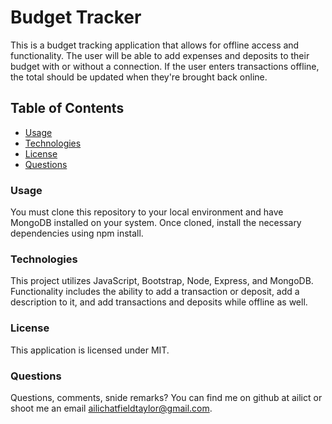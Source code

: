 # Budget Tracker

This is a budget tracking application that allows for offline access and functionality. The user will be able to add expenses and deposits to their budget with or without a connection. If the user enters transactions offline, the total should be updated when they're brought back online.

## Table of Contents
- [Usage](#usage)
- [Technologies](#technologies)
- [License](#license)
- [Questions](#questions)

### Usage

You must clone this repository to your local environment and have MongoDB installed on your system. Once cloned, install the necessary dependencies using npm install.


### Technologies

This project utilizes JavaScript, Bootstrap, Node, Express, and MongoDB. Functionality includes the ability to add a transaction or deposit, add a description to it, and add transactions and deposits while offline as well.


### License

This application is licensed under MIT.


### Questions

Questions, comments, snide remarks? You can find me on github at ailict or shoot me an email ailichatfieldtaylor@gmail.com. 